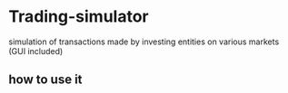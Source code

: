 # Trading-simulator
simulation of transactions made by investing entities on various markets (GUI included)

## how to use it
